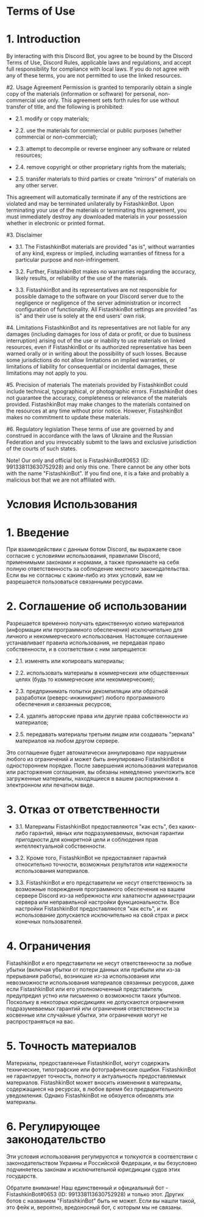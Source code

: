 # Terms of Use

# 1. Introduction
By interacting with this Discord Bot, you agree to be bound by the Discord Terms of Use, Discord Rules, applicable laws and regulations, and accept full responsibility for compliance with local laws. If you do not agree with any of these terms, you are not permitted to use the linked resources.

#2. Usage Agreement
Permission is granted to temporarily obtain a single copy of the materials (information or software) for personal, non-commercial use only. This agreement sets forth rules for use without transfer of title, and the following is prohibited:

- 2.1. modify or copy materials;
 
- 2.2. use the materials for commercial or public purposes (whether commercial or non-commercial);
 
- 2.3. attempt to decompile or reverse engineer any software or related resources;
 
- 2.4. remove copyright or other proprietary rights from the materials;
 
- 2.5. transfer materials to third parties or create “mirrors” of materials on any other server.

This agreement will automatically terminate if any of the restrictions are violated and may be terminated unilaterally by FistashkinBot. Upon terminating your use of the materials or terminating this agreement, you must immediately destroy any downloaded materials in your possession whether in electronic or printed format.

#3. Disclaimer
- 3.1. The FistashkinBot materials are provided "as is", without warranties of any kind, express or implied, including warranties of fitness for a particular purpose and non-infringement.

- 3.2. Further, FistashkinBot makes no warranties regarding the accuracy, likely results, or reliability of the use of the materials.

- 3.3. FistashkinBot and its representatives are not responsible for possible damage to the software on your Discord server due to the negligence or negligence of the server administration or incorrect configuration of functionality. All FistashkinBot settings are provided "as is" and their use is solely at the end users' own risk.

#4. Limitations
FistashkinBot and its representatives are not liable for any damages (including damages for loss of data or profit, or due to business interruption) arising out of the use or inability to use materials on linked resources, even if FistashkinBot or its authorized representative has been warned orally or in writing about the possibility of such losses. Because some jurisdictions do not allow limitations on implied warranties, or limitations of liability for consequential or incidental damages, these limitations may not apply to you.

#5. Precision of materials
The materials provided by FistashkinBot could include technical, typographical, or photographic errors. FistashkinBot does not guarantee the accuracy, completeness or relevance of the materials provided. FistashkinBot may make changes to the materials contained on the resources at any time without prior notice. However, FistashkinBot makes no commitment to update these materials.

#6. Regulatory legislation
These terms of use are governed by and construed in accordance with the laws of Ukraine and the Russian Federation and you irrevocably submit to the laws and exclusive jurisdiction of the courts of such states.

Note! Our only and official bot is FistashkinBot#0653 (ID: 991338113630752928) and only this one. There cannot be any other bots with the name "FistashkinBot". If you find one, it is a fake and probably a malicious bot that we are not affiliated with.

# Условия Использования

# 1. Введение
При взаимодействии с данным ботом Discord, вы выражаете свое согласие с условиями использования, правилами Discord, применимыми законами и нормами, а также принимаете на себя полную ответственность за соблюдение местного законодательства. Если вы не согласны с каким-либо из этих условий, вам не разрешается пользоваться связанными ресурсами.

# 2. Соглашение об использовании
Разрешается временно получать единственную копию материалов (информации или программного обеспечения) исключительно для личного и некоммерческого использования. Настоящее соглашение устанавливает правила использования, не передавая право собственности, и в соответствии с ним запрещается:

- 2.1. изменять или копировать материалы;
 
- 2.2. использовать материалы в коммерческих или общественных целях (будь то коммерческие или некоммерческие);
 
- 2.3. предпринимать попытки декомпиляции или обратной разработки (реверс-инжиниринг) любого программного обеспечения и связанных ресурсов;
 
- 2.4. удалять авторские права или другие права собственности из материалов;
 
- 2.5. передавать материалы третьим лицам или создавать "зеркала" материалов на любом другом сервере.

Это соглашение будет автоматически аннулировано при нарушении любого из ограничений и может быть аннулировано FistashkinBot в одностороннем порядке. После завершения использования материалов или расторжения соглашения, вы обязаны немедленно уничтожить все загруженные материалы, находящиеся в вашем распоряжении в электронном или печатном виде.

# 3. Отказ от ответственности
- 3.1. Материалы FistashkinBot предоставляются "как есть", без каких-либо гарантий, явных или подразумеваемых, включая гарантии пригодности для конкретной цели и соблюдения прав интеллектуальной собственности.

- 3.2. Кроме того, FistashkinBot не предоставляет гарантий относительно точности, возможных результатов или надежности использования материалов.

- 3.3. FistashkinBot и его представители не несут ответственность за возможные повреждения программного обеспечения на вашем сервере Discord из-за небрежности или халатности администрации сервера или неправильной настройки функциональности. Все настройки FistashkinBot предоставляются "как есть", и их использование допускается исключительно на свой страх и риск конечных пользователей.

# 4. Ограничения
FistashkinBot и его представители не несут ответственности за любые убытки (включая убытки от потери данных или прибыли или из-за прерывания работы), возникшие из-за использования или невозможности использования материалов связанных ресурсов, даже если FistashkinBot или его уполномоченный представитель предупредил устно или письменно о возможности таких убытков. Поскольку в некоторых юрисдикциях не допускаются ограничения подразумеваемых гарантий или ограничения ответственности за косвенные или случайные убытки, эти ограничения могут не распространяться на вас.

# 5. Точность материалов
Материалы, предоставленные FistashkinBot, могут содержать технические, типографские или фотографические ошибки. FistashkinBot не гарантирует точность, полноту и актуальность предоставляемых материалов. FistashkinBot может вносить изменения в материалы, содержащиеся на ресурсах, в любое время без предварительного уведомления. Однако FistashkinBot не обязуется обновлять эти материалы.

# 6. Регулирующее законодательство
Эти условия использования регулируются и толкуются в соответствии с законодательством Украины и Российской Федерации, и вы безусловно подчиняетесь законам и исключительной юрисдикции судов этих государств. 

Обратите внимание! Наш единственный и официальный бот - FistashkinBot#0653 (ID: 991338113630752928) и только этот. Других ботов с названием "FistashkinBot" быть не может. Если вы нашли такой, это фейк и, вероятно, вредоносный бот, с которым мы не связаны.
